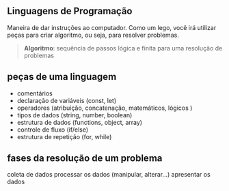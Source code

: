 

## Linguagens de Programação 

Maneira de dar instruções ao computador.
Como um lego, você irá utilizar peças para criar algoritmo, ou seja, para resolver problemas. 

>    **Algoritmo**: sequência de passos lógica e finita para uma resolução de problemas 

## peças de uma linguagem 

- comentários
- declaração de variáveis (const, let)
- operadores (atribuição, concatenação, matemáticos, lógicos )
- tipos de dados (string, number, boolean)
- estrutura de dados (functions, object, array)
- controle de fluxo (if/else)
- estrutura de repetição (for, while)

## fases da resolução de um problema 

coleta de dados 
processar os dados (manipular, alterar...)
apresentar os dados

